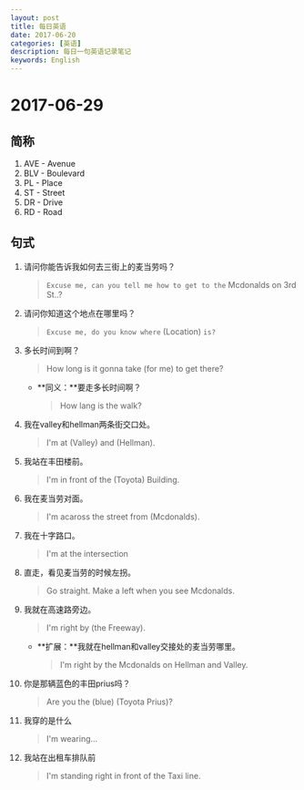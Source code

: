```yaml
---
layout: post
title: 每日英语
date: 2017-06-20
categories: [英语]
description: 每日一句英语记录笔记
keywords: English
---
```


# 2017-06-29

## 简称
1. AVE - Avenue  
1. BLV - Boulevard
1. PL - Place
1. ST - Street
1. DR - Drive
1. RD - Road

## 句式

1. 请问你能告诉我如何去三街上的麦当劳吗？
    > `Excuse me, can you tell me how to get to the` Mcdonalds on 3rd St..?
1. 请问你知道这个地点在哪里吗？
    > `Excuse me, do you know where` (Location) `is?`
1. 多长时间到啊？
    > How long is it gonna take (for me) to get there?
    * **同义：**要走多长时间啊？
        > How lang is the walk? 
1. 我在valley和hellman两条街交口处。
    > I'm at (Valley) and (Hellman).
1. 我站在丰田楼前。
    > I'm in front of the (Toyota) Building.
1. 我在麦当劳对面。
    > I'm acaross the street from (Mcdonalds).
1. 我在十字路口。
    > I'm at the intersection
1. 直走，看见麦当劳的时候左拐。
    > Go straight. Make a left when you see Mcdonalds.
1. 我就在高速路旁边。
    > I'm right by (the Freeway).
    * **扩展：**我就在hellman和valley交接处的麦当劳哪里。
        > I'm right by the Mcdonalds on Hellman and Valley.
1. 你是那辆蓝色的丰田prius吗？
    > Are you the (blue) (Toyota Prius)?
1. 我穿的是什么
    > I'm wearing...
1. 我站在出租车排队前
    > I'm standing right in front of the Taxi line.